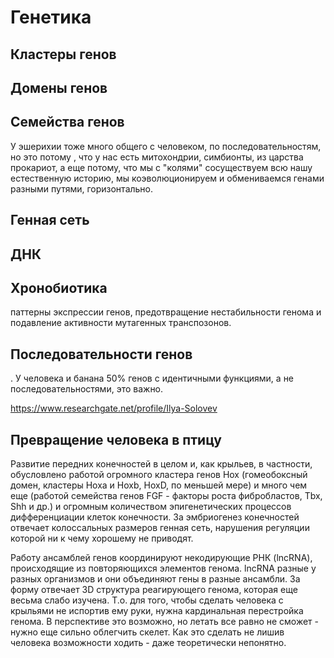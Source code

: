 # Генетика

## Кластеры генов

## Домены генов

## Семейства генов

У эшерихии тоже много общего с человеком, по последовательностям, но это потому , что у нас есть митохондрии, симбионты, из царства прокариот, а еще потому, что мы с "колями" сосуществуем всю нашу естественную историю, мы коэволюционируем и обмениваемся генами разными путями, горизонтально.

## Генная сеть

## ДНК

## Хронобиотика



паттерны экспрессии генов, предотвращение нестабильности генома и подавление активности мутагенных транспозонов.


## Последовательности генов
. У человека и банана 50% генов с идентичными функциями, а не последовательностями, это важно. 


https://www.researchgate.net/profile/Ilya-Solovev


## Превращение человека в птицу

Развитие передних конечностей в целом и, как крыльев, в частности, обусловлено работой огромного кластера генов Hox (гомеобоксный домен, кластеры Hoxa и Hoxb, HoxD, по меньшей мере) и много чем еще (работой семейства генов FGF - факторы роста фибробластов, Tbx, Shh и др.) и огромным количеством эпигенетических процессов дифференциации клеток конечности. За эмбриогенез конечностей отвечает колоссальных размеров генная сеть, нарушения регуляции которой ни к чему хорошему не приводят.

Работу ансамблей генов координируют некодирующие РНК (lncRNA), происходящие из повторяющихся элементов генома. lncRNA разные у разных организмов и они объединяют гены в разные ансамбли. За форму отвечает 3D структура реагирующего генома, которая еще весьма слабо изучена. Т.о. для того, чтобы сделать человека с крыльями не испортив ему руки, нужна кардинальная перестройка генома. В перспективе это возможно, но летать все равно не сможет - нужно еще сильно облегчить скелет. Как это сделать не лишив человека возможности ходить - даже теоретически непонятно.
